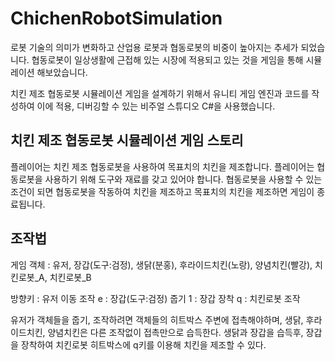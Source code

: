 # ChichenRobotSimulation

로봇 기술의 의미가 변화하고 산업용 로봇과 협동로봇의 비중이 높아지는 추세가 되었습니다.
협동로봇이 일상생활에 근접해 있는 시장에 적용되고 있는 것을 게임을 통해 시뮬레이션 해보았습니다.

치킨 제조 협동로봇 시뮬레이션 게임을 설계하기 위해서 유니티 게임 엔진과 코드를 작성하여 이에 적용, 디버깅할 수 있는 비주얼 스튜디오 C#을 사용했습니다.

## 치킨 제조 협동로봇 시뮬레이션 게임 스토리
플레이어는 치킨 제조 협동로봇을 사용하여 목표치의 치킨을 제조합니다. 플레이어는 협동로봇을 사용하기 위해 도구와 재료를 갖고 있어야 합니다.
협동로봇을 사용할 수 있는 조건이 되면 협동로봇을 작동하여 치킨을 제조하고 목표치의 치킨을 제조하면 게임이 종료됩니다.


## 조작법
게임 객체 : 유저, 장갑(도구:검정), 생닭(분홍), 후라이드치킨(노랑), 양념치킨(빨강), 치킨로봇_A, 치킨로봇_B

방향키 : 유저 이동 조작
e : 장갑(도구:검정) 줍기
1 : 장갑 장착
q : 치킨로봇 조작

유저가 객체들을 줍기, 조작하려면 객체들의 히트박스 주변에 접촉해야하며,
생닭, 후라이드치킨, 양념치킨은 다른 조작없이 접촉만으로 습득한다.
생닭과 장갑을 습득후, 장갑을 장착하여 치킨로봇 히트박스에 q키를 이용해 치킨을 제조할 수 있다.
